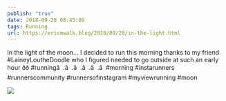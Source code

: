 ```yaml
---
publish: "true"
date: 2018-09-28 08:45:09
tags: Running
url: https://ericmwalk.blog/2018/09/28/in-the-light.html
---
```


In the light of the moon... I decided to run this morning thanks to my friend #LaineyLoutheDoodle who I figured needed to go outside at such an early hour ðð #runningâ 
.â 
.â 
.â 
.â 
.â 
#morning #instarunners #runnerscommunity #runnersofinstagram #myviewrunning #moon

![](https://ericmwalk.blog/uploads/2022/85c2e0d3be.jpg)